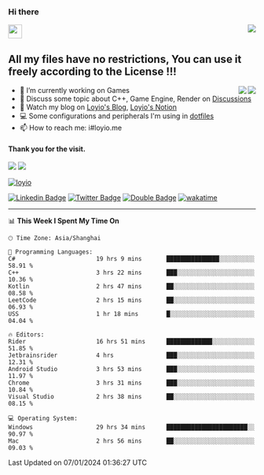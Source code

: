 <h3 align="left">Hi there</h3>
<img src='https://em-content.zobj.net/source/animated-noto-color-emoji/356/waving-hand_light-skin-tone_1f44b-1f3fb_1f3fb.gif' width='28' />
<a align="right" href="https://github.com/loyio/loyio/blob/master/STAR/README.md"><img align="right" src="https://img.shields.io/badge/LOYIO-STAR-green" /></a>

## All my files have no restrictions, You can use it freely according to the License !!!

<a href="https://github.com/loyio#gh-light-mode-only">
     <img align="right"  src="https://loy-readme.vercel.app/api/top-langs/?username=loyio&langs_count=6&hide=css,html,jupyter%20notebook" />
</a>

<a href="https://github.com/loyio#gh-dark-mode-only">
  <img align="right"  src="https://loy-readme.vercel.app/api/top-langs/?username=loyio&langs_count=6&theme=slateorange&hide=css,html,jupyter%20notebook" />
</a>



- 🔭 I’m currently working on Games
- 💬 Discuss some topic about C++, Game Engine, Render on [Discussions](https://github.com/loyio/loyio/discussions)
- 📔 Watch my blog on [Loyio's Blog](https://loyio.me), [Loyio's Notion](https://loyio.notion.site/loyio/Loyio-s-Dashboard-2f56bd29222a445ea9d9e8802a1ac83b)
- 💻 Some configurations and peripherals I'm using in [dotfiles](https://github.com/loyio/dotfiles)
- 📫 How to reach me: i#loyio.me


#### Thank you for the visit.
<img src="http://profile-counter.glitch.me/loyio/count.svg" />

<img src="https://loy-readme.vercel.app/api?username=loyio&show_icons=true&hide=stars&include_all_commits=true&hide_title=true&theme=slateorange" />

     

[![loyio](https://github-profile-trophy.vercel.app/?username=loyio&theme=onedark&column=4)](https://github.com/loyio)

[![Linkedin Badge](https://img.shields.io/badge/-@loyio-0077b5?style=flat-square&logo=Linkedin&logoColor=white&labelColor=0077b5&link=https://www.linkedin.com/in/loyio-hex-363172158/)](https://www.linkedin.com/in/loyio-hex-363172158/)
[![Twitter Badge](https://img.shields.io/badge/-@loyiome-000000?style=flat-square&labelColor=000000&logo=x&logoColor=white&link=https://twitter.com/loyiome)](https://twitter.com/loyiome)
[![Double Badge](https://img.shields.io/badge/@loyio-007722?style=flat&logo=Douban&logoColor=white)](https://www.douban.com/people/susmote)
[![wakatime](https://wakatime.com/badge/user/c0ddc104-5a20-41d1-ab9a-c4d9ea20a4d9.svg)](https://wakatime.com/@c0ddc104-5a20-41d1-ab9a-c4d9ea20a4d9)

-------
<!--START_SECTION:waka-->
📊 **This Week I Spent My Time On** 

```text
🕑︎ Time Zone: Asia/Shanghai

💬 Programming Languages: 
C#                       19 hrs 9 mins       ███████████████░░░░░░░░░░   58.91 % 
C++                      3 hrs 22 mins       ███░░░░░░░░░░░░░░░░░░░░░░   10.36 % 
Kotlin                   2 hrs 47 mins       ██░░░░░░░░░░░░░░░░░░░░░░░   08.58 % 
LeetCode                 2 hrs 15 mins       ██░░░░░░░░░░░░░░░░░░░░░░░   06.93 % 
USS                      1 hr 18 mins        █░░░░░░░░░░░░░░░░░░░░░░░░   04.04 % 

🔥 Editors: 
Rider                    16 hrs 51 mins      █████████████░░░░░░░░░░░░   51.85 % 
Jetbrainsrider           4 hrs               ███░░░░░░░░░░░░░░░░░░░░░░   12.31 % 
Android Studio           3 hrs 53 mins       ███░░░░░░░░░░░░░░░░░░░░░░   11.97 % 
Chrome                   3 hrs 31 mins       ███░░░░░░░░░░░░░░░░░░░░░░   10.84 % 
Visual Studio            2 hrs 38 mins       ██░░░░░░░░░░░░░░░░░░░░░░░   08.15 % 

💻 Operating System: 
Windows                  29 hrs 34 mins      ███████████████████████░░   90.97 % 
Mac                      2 hrs 56 mins       ██░░░░░░░░░░░░░░░░░░░░░░░   09.03 % 
```


 Last Updated on 07/01/2024 01:36:27 UTC
<!--END_SECTION:waka-->
